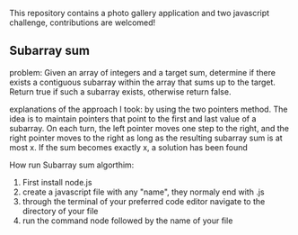 This repository contains a photo gallery application and two javascript challenge, contributions are welcomed!

Subarray sum
-----------------
problem: Given an array of integers and a target sum, determine if there exists a contiguous
subarray within the array that sums up to the target. Return true if such a subarray exists,
otherwise return false.

explanations of the approach I took: by using the two pointers method.
The idea is to maintain pointers that point to the first and last value of a subarray.
On each turn, the left pointer moves one step to the right, and the right pointer
moves to the right as long as the resulting subarray sum is at most x. If the sum
becomes exactly x, a solution has been found

How run Subarray sum algorthim:
1. First install node.js
2. create a javascript file with any "name", they normaly end with .js
3. through the terminal of your preferred code editor navigate to the directory of your file
4. run the command node followed by the name of your file

